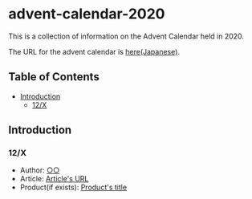 # advent-calendar-2020

This is a collection of information on the Advent Calendar held in 2020.

The URL for the advent calendar is [here(Japanese)](https://adventar.org/calendars/5546).

## Table of Contents
- [Introduction](#Introduction)
  - [12/X](#12/X)

## Introduction
### 12/X
- Author: [○○](https://github.com/○○)
- Article: [Article's URL](https://blog.oucc.org/)
- Product(if exists): [Product's title](https://github.com/○○/~)
